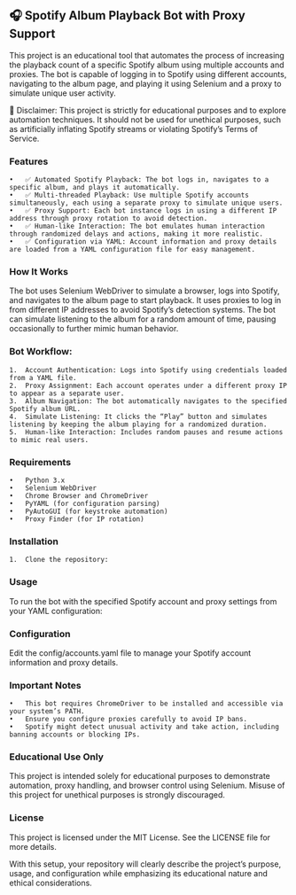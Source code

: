 ## 🎧 Spotify Album Playback Bot with Proxy Support

This project is an educational tool that automates the process of increasing the playback count of a specific Spotify album using multiple accounts and proxies. The bot is capable of logging in to Spotify using different accounts, navigating to the album page, and playing it using Selenium and a proxy to simulate unique user activity.

🚨 Disclaimer: This project is strictly for educational purposes and to explore automation techniques. It should not be used for unethical purposes, such as artificially inflating Spotify streams or violating Spotify’s Terms of Service.

### Features

	•	✅ Automated Spotify Playback: The bot logs in, navigates to a specific album, and plays it automatically.
	•	✅ Multi-threaded Playback: Use multiple Spotify accounts simultaneously, each using a separate proxy to simulate unique users.
	•	✅ Proxy Support: Each bot instance logs in using a different IP address through proxy rotation to avoid detection.
	•	✅ Human-like Interaction: The bot emulates human interaction through randomized delays and actions, making it more realistic.
	•	✅ Configuration via YAML: Account information and proxy details are loaded from a YAML configuration file for easy management.

### How It Works

The bot uses Selenium WebDriver to simulate a browser, logs into Spotify, and navigates to the album page to start playback. It uses proxies to log in from different IP addresses to avoid Spotify’s detection systems. The bot can simulate listening to the album for a random amount of time, pausing occasionally to further mimic human behavior.

### Bot Workflow:

	1.	Account Authentication: Logs into Spotify using credentials loaded from a YAML file.
	2.	Proxy Assignment: Each account operates under a different proxy IP to appear as a separate user.
	3.	Album Navigation: The bot automatically navigates to the specified Spotify album URL.
	4.	Simulate Listening: It clicks the “Play” button and simulates listening by keeping the album playing for a randomized duration.
	5.	Human-like Interaction: Includes random pauses and resume actions to mimic real users.

### Requirements

	•	Python 3.x
	•	Selenium WebDriver
	•	Chrome Browser and ChromeDriver
	•	PyYAML (for configuration parsing)
	•	PyAutoGUI (for keystroke automation)
	•	Proxy Finder (for IP rotation)


### Installation

	1.	Clone the repository:

### Usage

To run the bot with the specified Spotify account and proxy settings from your YAML configuration:

### Configuration

Edit the config/accounts.yaml file to manage your Spotify account information and proxy details.

### Important Notes

	•	This bot requires ChromeDriver to be installed and accessible via your system’s PATH.
	•	Ensure you configure proxies carefully to avoid IP bans.
	•	Spotify might detect unusual activity and take action, including banning accounts or blocking IPs.

### Educational Use Only

This project is intended solely for educational purposes to demonstrate automation, proxy handling, and browser control using Selenium. Misuse of this project for unethical purposes is strongly discouraged.

### License

This project is licensed under the MIT License. See the LICENSE file for more details.

With this setup, your repository will clearly describe the project’s purpose, usage, and configuration while emphasizing its educational nature and ethical considerations.